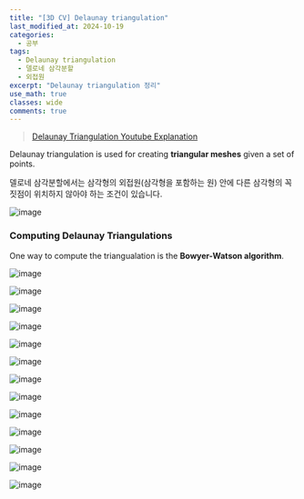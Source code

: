 ```yaml
---
title: "[3D CV] Delaunay triangulation"
last_modified_at: 2024-10-19
categories:
  - 공부
tags:
  - Delaunay triangulation
  - 델로네 삼각분할
  - 외접원
excerpt: "Delaunay triangulation 정리"
use_math: true
classes: wide
comments: true
---
```


> [Delaunay Triangulation Youtube Explanation](https://www.youtube.com/watch?v=GctAunEuHt4)

Delaunay triangulation is used for creating **triangular meshes** given a set of points.

델로네 삼각분할에서는 삼각형의 외접원(삼각형을 포함하는 원) 안에 다른 삼각형의 꼭짓점이 위치하지 않아야 하는 조건이 있습니다.

![image](https://github.com/user-attachments/assets/40cc7513-2322-4fa2-b2f2-25599f650964)

### Computing Delaunay Triangulations

One way to compute the triangualation is the **Bowyer-Watson algorithm**.

![image](https://github.com/user-attachments/assets/cf9b481b-c883-43a5-979f-0b1d76ce1ad0)

![image](https://github.com/user-attachments/assets/0638e6f4-ac49-4fd3-80d5-3f06c74eeec9)

![image](https://github.com/user-attachments/assets/711f3ebb-913c-4d1c-b4ad-c30dd41ce6c9)

![image](https://github.com/user-attachments/assets/a4fc6986-4b0e-47ac-a7aa-a1b042706bee)

![image](https://github.com/user-attachments/assets/b9896eb3-ed24-4f7f-8ac6-46ba07095834)

![image](https://github.com/user-attachments/assets/2e60cec0-e959-4693-b442-3dba2d1b1672)

![image](https://github.com/user-attachments/assets/768e2d50-c184-48e5-b27a-172a68e58712)

![image](https://github.com/user-attachments/assets/a4cbebfa-ac3f-4c77-8817-9ef2fe70e5f4)

![image](https://github.com/user-attachments/assets/657fdbda-3e45-47fa-b4ab-c7d5565eeb1c)

![image](https://github.com/user-attachments/assets/81a007ee-0a07-4f28-8aaf-084047ddb890)

![image](https://github.com/user-attachments/assets/94d1a17a-6e39-4d7d-a5eb-69f4601363dc)

![image](https://github.com/user-attachments/assets/5e97e326-0e98-4382-a8bb-fba84bd330f4)

![image](https://github.com/user-attachments/assets/511deb7f-49b4-4ef7-8d8b-6bfe46891285)
